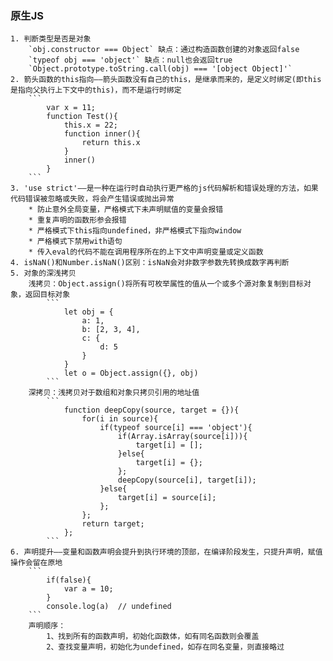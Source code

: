 ### 原生JS
    1. 判断类型是否是对象
        `obj.constructor === Object` 缺点：通过构造函数创建的对象返回false
        `typeof obj === 'object'` 缺点：null也会返回true
        `Object.prototype.toString.call(obj) === '[object Object]'`
    2. 箭头函数的this指向——箭头函数没有自己的this，是继承而来的，是定义时绑定(即this是指向父执行上下文中的this)，而不是运行时绑定
        ```
            var x = 11;
            function Test(){
                this.x = 22;
                function inner(){
                    return this.x
                }
                inner()
            }
        ```
    3. 'use strict'——是一种在运行时自动执行更严格的js代码解析和错误处理的方法，如果代码错误被忽略或失败，将会产生错误或抛出异常
        * 防止意外全局变量，严格模式下未声明赋值的变量会报错
        * 重复声明的函数形参会报错
        * 严格模式下this指向undefined，非严格模式下指向window
        * 严格模式下禁用with语句
        * 传入eval的代码不能在调用程序所在的上下文中声明变量或定义函数
    4. isNaN()和Number.isNaN()区别：isNaN会对非数字参数先转换成数字再判断
    5. 对象的深浅拷贝
        浅拷贝：Object.assign()将所有可枚举属性的值从一个或多个源对象复制到目标对象，返回目标对象
            ```
                let obj = {
                    a: 1,
                    b: [2, 3, 4],
                    c: {
                        d: 5
                    }
                }
                let o = Object.assign({}, obj)
            ```
        深拷贝：浅拷贝对于数组和对象只拷贝引用的地址值
            ```
                function deepCopy(source, target = {}){
                    for(i in source){
                        if(typeof source[i] === 'object'){
                            if(Array.isArray(source[i])){
                                target[i] = [];
                            }else{
                                target[i] = {};
                            };
                            deepCopy(source[i], target[i]);
                        }else{
                            target[i] = source[i];
                        };
                    };
                    return target;
                };
            ```
    6. 声明提升——变量和函数声明会提升到执行环境的顶部，在编译阶段发生，只提升声明，赋值操作会留在原地
        ```
            if(false){
                var a = 10;
            }
            console.log(a)  // undefined
        ```
        声明顺序：
            1、找到所有的函数声明，初始化函数体，如有同名函数则会覆盖
            2、查找变量声明，初始化为undefined，如存在同名变量，则直接略过


